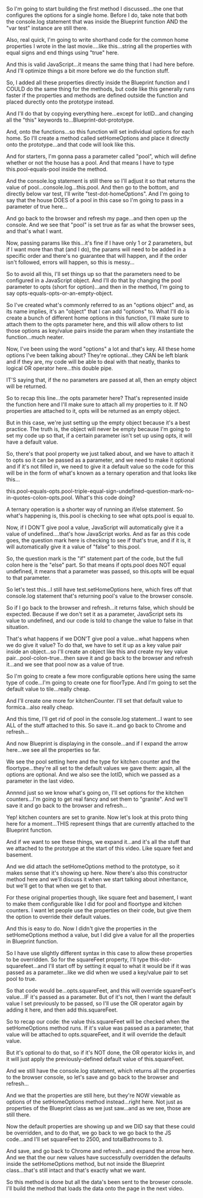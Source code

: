 So I'm going to start building the first method I discussed...the one that configures the options for a single home. Before I do, take note that both the console.log statement that was inside the Blueprint function AND the "var test" instance are still there.

Also, real quick, I'm going to write shorthand code for the common home properties I wrote in the last movie....like this...string all the properties with equal signs and end things using "true" here.

And this is valid JavaScript...it means the same thing that I had here before.  And I'll optimize things a bit more before we do the function stuff.

So, I added all these properties directly inside the Blueprint function and I COULD do the same thing for the methods, but code like this generally runs faster if the properties and methods are defined outside the function and placed durectly onto the prototype instead.

And I'll do that by copying everything here...except for lotID...and changing all the "this" keywords to...Blueprint-dot-prototype.

And, onto the functions...so this function will set individual options for each home. So I'll create a method called setHomeOptions and place it directly onto the prototype...and that code will look like this.

And for starters, I'm gonna pass a parameter called "pool", which will define whether or not the house has a pool. And that means I have to type this.pool-equals-pool inside the method.

And the console.log statement is still there so I'll adjust it so that returns the value of pool...console.log...this.pool. And then go to the bottom, and directly below var test, I'll write "test-dot-homeOptions". And I'm going to say that the house DOES of a pool in this case so I'm going to pass in a parameter of true here...

And go back to the browser and refresh my page...and then open up the console. And we see that "pool" is set true as far as what the browser sees, and that's what I want.

Now, passing params like this...it's fine if I have only 1 or 2 parameters, but if I want more than that (and I do), the params will need to be added in a specific order and there's no guarantee that will happen, and if the order isn't followed, errors will happen, so this is messy...

So to avoid all this, I'll set things up so that the parameters need to be configured in a JavaScript object. And I'll do that by changing the pool parameter to opts (short for option)...and then in the method, I'm going to say opts-equals-opts-or-an-empty-object.

So I've created what's commonly referred to as an "options object" and, as its name implies, it's an "object" that I can add "options" to. What I'll do is create a bunch of different home options in this function, I'll make sure to attach them to the opts parameter here, and this will allow others to list those options as key/value pairs inside the param when they instantiate the function...much neater.

Now, I've been using the word "options" a lot and that's key. All these home options I've been talking about? They're optional...they CAN be left blank and if they are, my code will be able to deal with that neatly, thanks to logical OR operator here...this double pipe.

IT'S saying that, if the no parameters are passed at all, then an empty object will be returned.

So to recap this line...the opts parameter here? That's represented inside the function here and I'll make sure to attach all my properties to it. If NO properties are attached to it, opts will be returned as an empty object.

But in this case, we're just setting up the empty object because it's a best practice. The truth is, the object will never be empty because I'm going to set my code up so that, if a certain parameter isn't set up using opts, it will have a default value.

So, there's that pool property we just talked about, and we have to attach it to opts so it can be passed as a parameter, and we need to make it optional and if it's not filled in, we need to give it a default value so the code for this will be in the form of what's known as a ternary operation and that looks like this...

this.pool-equals-opts.pool-triple-equal-sign-undefined-question-mark-no-in-quotes-colon-opts.pool. What's this code doing?

A ternary operation is a shorter way of running an if/else statement. So what's happening is, this.pool is checking to see what opts.pool is equal to.

Now, if I DON'T give pool a value, JavaScript will automatically give it a value of undefined....that's how JavaScript works. And as far as this code goes, the question mark here is checking to see if that's true, and if it is, it will automatically give it a value of "false" to this.pool.

So, the question mark is the "if" statement part of the code, but the full colon here is the "else" part. So that means if opts.pool does NOT equal undefined, it means that a parameter was passed, so this.opts will be equal to that parameter.

So let's test this...I still have test.setHomeOptions here, which fires off that console.log statement that's returning pool's value to the browser console.

So if I go back to the browser and refresh...it returns false, which should be expected. Because if we don't set it as a parameter, JavaScript sets its value to undefined, and our code is told to change the value to false in that situation.

That's what happens if we DON'T give pool a value...what happens when we do give it value?  To do that, we have to set it up as a key value pair inside an object...so I'll create an object like this and create my key value pair...pool-colon-true...then save it and go back to the browser and refresh it...and we see that pool now as a value of true.

So I'm going to create a few more configurable options here using the same type of code...I'm going to create one for floorType. And I'm going to set the default value to tile...really cheap.

And I'll create one more for kitchenCounter. I'll set that default value to formica...also really cheap.

And this time, I'll get rid of pool in the console.log statement...I want to see ALL of the stuff attached to this. So save it...and go back to Chrome and refresh...

And now Blueprint is displaying in the console...and if I expand the arrow here...we see all the properties so far.

We see the pool setting here and the type for kitchen counter and the floortype...they're all set to the default values we gave them: again, all the options are optional. And we also see the lotID, which we passed as a parameter in the last video.

Annnnd just so we know what's going on, I'll set options for the kitchen counters...I'm going to get real fancy and set them to "granite".  And we'll save it and go back to the browser and refresh...

Yep! kitchen counters are set to granite.  Now let's look at this proto thing here for a moment...THIS represent things that are currently attached to the Blueprint function.

And if we want to see these things, we expand it...and it's all the stuff that we attached to the prototype at the start of this video. Like square feet and basement.

And we did attach the setHomeOptions method to the prototype, so it makes sense that it's showing up here.  Now there's also this constructor method here and we'll discuss it when we start talking about inheritance, but we'll get to that when we get to that.

For these original properties though, like square feet and basement, I want to make them configurable like I did for pool and floortype and kitchen counters. I want let people use the properties on their code, but give them the option to override their default values.

And this is easy to do. Now I didn't give the properties in the setHomeOptions method a value, but I did give a value for all the properties in Blueprint function.

So I have use slightly different syntax in this case to allow these properties to be overridden. So for the squareFeet property, I'll type this-dot-squarefeet...and I'll start off by setting it equal to what it would be if it was passed as a parameter...like we did when we used a key/value pair to set pool to true.

So that code would be...opts.squareFeet, and this will override squareFeet's value...IF it's passed as a parameter. But of it's not, then I want the default value I set previously to be passed, so I'll use the OR operator again by adding it here, and then add this.squareFeet.

So to recap our code: the value this.squareFeet will be checked when the setHomeOptions method runs. If it's value was passed as a parameter, that value will be attached to opts.squareFeet, and it will override the default value.

But it's optional to do that, so if it's NOT done, the OR operator kicks in, and it will just apply the previously-defined default value of this.squareFeet.

And we still have the console.log statement, which returns all the properties to the browser console, so let's save and go back to the browser and refresh...

And we that the properties are still here, but they're NOW viewable as options of the setHomeOptions method instead...right here.  Not just as properties of the Blueprint class as we just saw...and as we see, those are still there.

Now the default properties are showing up and we DID say that these could be overridden, and to do that, we go back to we go back to the JS code...and I'll set squareFeet to 2500, and totalBathrooms to 3.

And save, and go back to Chrome and refresh...and expand the arrow here. And we that the our new values have successfully overridden the defaults inside the setHomeOptions method, but not inside the Blueprint class...that's still intact and that's exactly what we want.

So this method is done but all the data's been sent to the browser console. I'll build the method that loads the data onto the page in the next video.
